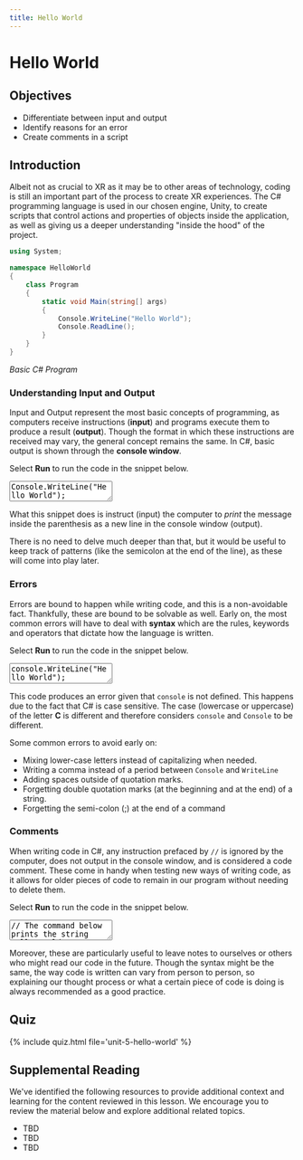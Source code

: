 ```yaml
---
title: Hello World
---
```


<link href="//codefence.io/codefence.css" rel="stylesheet">
<script defer type="text/javascript" src="//codefence.io/codefence.js"></script>

# Hello World

## Objectives

- Differentiate between input and output
- Identify reasons for an error
- Create comments in a script

## Introduction

Albeit not as crucial to XR as it may be to other areas of technology, coding is still an important part of the process to create XR experiences. The C# programming language is used in our chosen engine, Unity, to create scripts that control actions and properties of objects inside the application, as well as giving us a deeper understanding "inside the hood" of the project.

```csharp
using System;

namespace HelloWorld
{
    class Program
    {
        static void Main(string[] args)
        {
            Console.WriteLine("Hello World");
            Console.ReadLine();
        }
    }
}

```
*Basic C# Program*

### Understanding Input and Output

Input and Output represent the most basic concepts of programming, as computers receive instructions (**input**) and programs execute them to produce a result (**output**). Though the format in which these instructions are received may vary, the general concept remains the same. In C#, basic output is shown through the **console window**. 

Select **Run** to run the code in the snippet below.

<code-fence lang="cs" heading="Hello World">
<textarea vue-slot="code">
Console.WriteLine("Hello World");
</textarea>
</code-fence>

What this snippet does is instruct (input) the computer to *print* the message inside the parenthesis as a new line in the console window (output).

There is no need to delve much deeper than that, but it would be useful to keep track of patterns (like the semicolon at the end of the line), as these will come into play later.

### Errors

Errors are bound to happen while writing code, and this is a non-avoidable fact. Thankfully, these are bound to be solvable as well. Early on, the most common errors will have to deal with **syntax** which are the rules, keywords and operators that dictate how the language is written.

Select **Run** to run the code in the snippet below.

<code-fence lang="cs" heading="Error">
<textarea vue-slot="code">
console.WriteLine("Hello World");
</textarea>
</code-fence>

This code produces an error given that `console` is not defined. This happens due to the fact that C# is case sensitive. The case (lowercase or uppercase) of the letter **C** is different and therefore considers `console` and `Console` to be different.

Some common errors to avoid early on:

- Mixing lower-case letters instead of capitalizing when needed.
- Writing a comma instead of a period between `Console` and `WriteLine`
- Adding spaces outside of quotation marks.
- Forgetting double quotation marks (at the beginning and at the end) of a string.
- Forgetting the semi-colon (;) at the end of a command

### Comments

When writing code in C#, any instruction prefaced by `//` is ignored by the computer, does not output in the console window, and is considered a code comment. These come in handy when testing new ways of writing code, as it allows for older pieces of code to remain in our program without needing to delete them.

Select **Run** to run the code in the snippet below.

<code-fence lang="cs" heading="Comments">
<textarea vue-slot="code">
// The command below prints the string Hello World.
Console.WriteLine("Hello World");
</textarea>
</code-fence>

Moreover, these are particularly useful to leave notes to ourselves or others who might read our code in the future. Though the syntax might be the same, the way code is written can vary from person to person, so explaining our thought process or what a certain piece of code is doing is always recommended as a good practice.

## Quiz

{% include quiz.html file='unit-5-hello-world' %}

## Supplemental Reading

We've identified the following resources to provide additional context and learning for the content reviewed in this lesson. We encourage you to review the material below and explore additional related topics.

- TBD
- TBD
- TBD